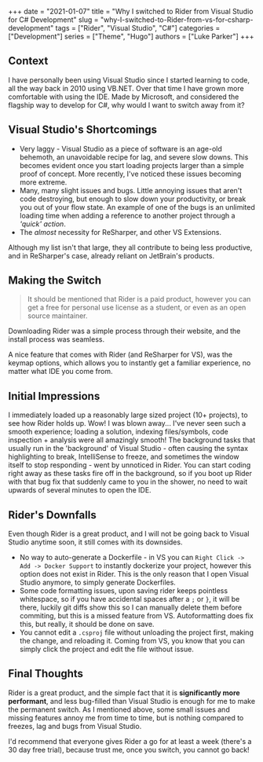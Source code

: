 +++ 
date = "2021-01-07"
title = "Why I switched to Rider from Visual Studio for C# Development"
slug = "why-I-switched-to-Rider-from-vs-for-csharp-development"
tags = ["Rider", "Visual Studio", "C#"]
categories = ["Development"]
series = ["Theme", "Hugo"]
authors = ["Luke Parker"]
+++

## Context

I have personally been using Visual Studio since I started learning to code, all the way back in 2010 using VB.NET. Over that time I have grown more comfortable with using the IDE. Made by Microsoft, and considered the flagship way to develop for C#, why would I want to switch away from it?

## Visual Studio's Shortcomings

* Very laggy - Visual Studio as a piece of software is an age-old behemoth, an unavoidable recipe for lag, and severe slow downs. This becomes evident once you start loading projects larger than a simple proof of concept. More recently, I've noticed these issues becoming more extreme.
* Many, many slight issues and bugs. Little annoying issues that aren't code destroying, but enough to slow down your productivity, or break you out of your flow state. An example of one of the bugs is an unlimited loading time when adding a reference to another project through a *'quick' action*.
* The *almost* necessity for ReSharper, and other VS Extensions.

Although my list isn't that large, they all contribute to being less productive, and in ReSharper's case, already reliant on JetBrain's products.

## Making the Switch

> It should be mentioned that Rider is a paid product, however you can get a free for personal use license as a student, or even as an open source maintainer.

Downloading Rider was a simple process through their website, and the install process was seamless.

A nice feature that comes with Rider (and ReSharper for VS), was the keymap options, which allows you to instantly get a familiar experience, no matter what IDE you come from.

## Initial Impressions

I immediately loaded up a reasonably large sized project (10+ projects), to see how Rider holds up. Wow! I was blown away... I've never seen such a smooth experience; loading a solution, indexing files/symbols, code inspection + analysis were all amazingly smooth! The background tasks that usually run in the 'background' of Visual Studio - often causing the syntax highlighting to break, IntelliSense to freeze, and sometimes the window itself to stop responding - went by unnoticed in Rider. You can start coding right away as these tasks fire off in the background, so if you boot up Rider with that bug fix that suddenly came to you in the shower, no need to wait upwards of several minutes to open the IDE. 

## Rider's Downfalls

Even though Rider is a great product, and I will not be going back to Visual Studio anytime soon, it still comes with its downsides.

* No way to auto-generate a Dockerfile - in VS you can `Right Click -> Add -> Docker Support` to instantly dockerize your project, however this option does not exist in Rider. This is the only reason that I open Visual Studio anymore, to simply generate Dockerfiles.
* Some code formatting issues, upon saving rider keeps pointless whitespace, so if you have accidental spaces after a `;` or `}`, it will be there, luckily git diffs show this so I can manually delete them before commiting, but this is a missed feature from VS. Autoformatting does fix this, but really, it should be done on save.
* You cannot edit a `.csproj` file without unloading the project first, making the change, and reloading it. Coming from VS, you know that you can simply click the project and edit the file without issue.

## Final Thoughts

Rider is a great product, and the simple fact that it is **significantly more performant**, and less bug-filled than Visual Studio is enough for me to make the permanent switch. As I mentioned above, some small issues and missing features annoy me from time to time, but is nothing compared to freezes, lag and bugs from Visual Studio. 

I'd recommend that everyone gives Rider a go for at least a week (there's a 30 day free trial), because trust me, once you switch, you cannot go back!
